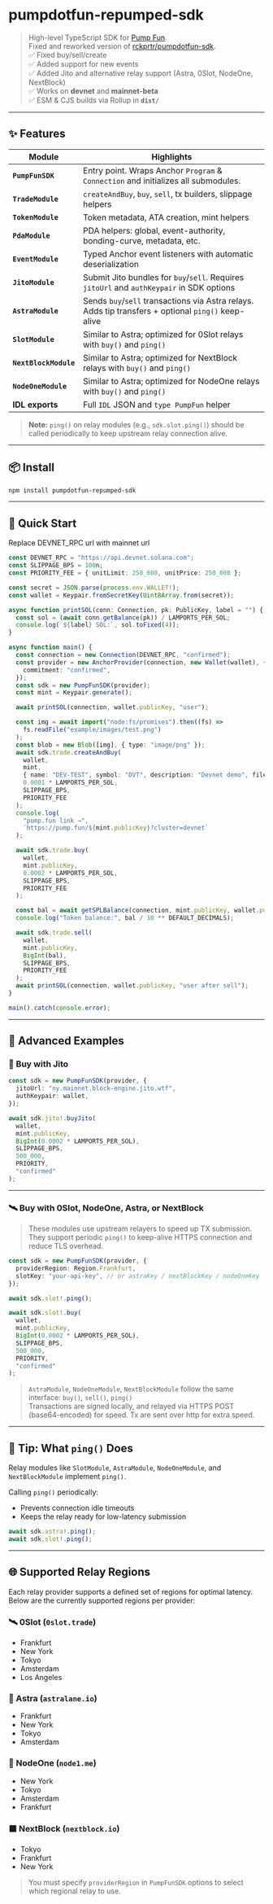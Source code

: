 # pumpdotfun-repumped-sdk

> High-level TypeScript SDK for [Pump Fun](https://pump.fun).  
> Fixed and reworked version of [rckprtr/pumpdotfun-sdk](https://github.com/rckprtr/pumpdotfun-sdk).  
> ✅ Fixed buy/sell/create  
> ✅ Added support for new events  
> ✅ Added Jito and alternative relay support (Astra, 0Slot, NodeOne, NextBlock)  
> ✅ Works on **devnet** and **mainnet-beta**  
> ✅ ESM & CJS builds via Rollup in **`dist/`**

---

## ✨ Features

| Module                | Highlights                                                                                          |
| --------------------- | --------------------------------------------------------------------------------------------------- |
| **`PumpFunSDK`**      | Entry point. Wraps Anchor `Program` & `Connection` and initializes all submodules.                  |
| **`TradeModule`**     | `createAndBuy`, `buy`, `sell`, tx builders, slippage helpers                                        |
| **`TokenModule`**     | Token metadata, ATA creation, mint helpers                                                          |
| **`PdaModule`**       | PDA helpers: global, event-authority, bonding-curve, metadata, etc.                                 |
| **`EventModule`**     | Typed Anchor event listeners with automatic deserialization                                         |
| **`JitoModule`**      | Submit Jito bundles for `buy`/`sell`. Requires `jitoUrl` and `authKeypair` in SDK options           |
| **`AstraModule`**     | Sends `buy`/`sell` transactions via Astra relays. Adds tip transfers + optional `ping()` keep-alive |
| **`SlotModule`**      | Similar to Astra; optimized for 0Slot relays with `buy()` and `ping()`                              |
| **`NextBlockModule`** | Similar to Astra; optimized for NextBlock relays with `buy()` and `ping()`                          |
| **`NodeOneModule`**   | Similar to Astra; optimized for NodeOne relays with `buy()` and `ping()`                            |
| **IDL exports**       | Full `IDL` JSON and `type PumpFun` helper                                                           |

> **Note:** `ping()` on relay modules (e.g., `sdk.slot.ping()`) should be called periodically to keep upstream relay connection alive.

---

## 📦 Install

```bash
npm install pumpdotfun-repumped-sdk
```

---

## 🔨 Quick Start

Replace DEVNET_RPC url with mainnet url

```ts
const DEVNET_RPC = "https://api.devnet.solana.com";
const SLIPPAGE_BPS = 100n;
const PRIORITY_FEE = { unitLimit: 250_000, unitPrice: 250_000 };

const secret = JSON.parse(process.env.WALLET!);
const wallet = Keypair.fromSecretKey(Uint8Array.from(secret));

async function printSOL(conn: Connection, pk: PublicKey, label = "") {
  const sol = (await conn.getBalance(pk)) / LAMPORTS_PER_SOL;
  console.log(`${label} SOL:`, sol.toFixed(4));
}

async function main() {
  const connection = new Connection(DEVNET_RPC, "confirmed");
  const provider = new AnchorProvider(connection, new Wallet(wallet), {
    commitment: "confirmed",
  });
  const sdk = new PumpFunSDK(provider);
  const mint = Keypair.generate();

  await printSOL(connection, wallet.publicKey, "user");

  const img = await import("node:fs/promises").then((fs) =>
    fs.readFile("example/images/test.png")
  );
  const blob = new Blob([img], { type: "image/png" });
  await sdk.trade.createAndBuy(
    wallet,
    mint,
    { name: "DEV-TEST", symbol: "DVT", description: "Devnet demo", file: blob },
    0.0001 * LAMPORTS_PER_SOL,
    SLIPPAGE_BPS,
    PRIORITY_FEE
  );
  console.log(
    "pump.fun link →",
    `https://pump.fun/${mint.publicKey}?cluster=devnet`
  );

  await sdk.trade.buy(
    wallet,
    mint.publicKey,
    0.0002 * LAMPORTS_PER_SOL,
    SLIPPAGE_BPS,
    PRIORITY_FEE
  );

  const bal = await getSPLBalance(connection, mint.publicKey, wallet.publicKey);
  console.log("Token balance:", bal / 10 ** DEFAULT_DECIMALS);

  await sdk.trade.sell(
    wallet,
    mint.publicKey,
    BigInt(bal),
    SLIPPAGE_BPS,
    PRIORITY_FEE
  );
  await printSOL(connection, wallet.publicKey, "user after sell");
}

main().catch(console.error);
```

---

## 🚀 Advanced Examples

### 🧠 Buy with **Jito**

```ts
const sdk = new PumpFunSDK(provider, {
  jitoUrl: "ny.mainnet.block-engine.jito.wtf",
  authKeypair: wallet,
});

await sdk.jito!.buyJito(
  wallet,
  mint.publicKey,
  BigInt(0.0002 * LAMPORTS_PER_SOL),
  SLIPPAGE_BPS,
  500_000,
  PRIORITY,
  "confirmed"
);
```

---

### 🛰️ Buy with **0Slot**, **NodeOne**, **Astra**, or **NextBlock**

> These modules use upstream relayers to speed up TX submission.  
> They support periodic `ping()` to keep-alive HTTPS connection and reduce TLS overhead.

```ts
const sdk = new PumpFunSDK(provider, {
  providerRegion: Region.Frankfurt,
  slotKey: "your-api-key", // or astraKey / nextBlockKey / nodeOneKey
});

await sdk.slot!.ping();

await sdk.slot!.buy(
  wallet,
  mint.publicKey,
  BigInt(0.0002 * LAMPORTS_PER_SOL),
  SLIPPAGE_BPS,
  500_000,
  PRIORITY,
  "confirmed"
);
```

> `AstraModule`, `NodeOneModule`, `NextBlockModule` follow the same interface: `buy()`, `sell()`, `ping()`  
> Transactions are signed locally, and relayed via HTTPS POST (base64-encoded) for speed. Tx are sent over http for extra speed.

---

## 🧩 Tip: What `ping()` Does

Relay modules like `SlotModule`, `AstraModule`, `NodeOneModule`, and `NextBlockModule` implement `ping()`.

Calling `ping()` periodically:

- Prevents connection idle timeouts
- Keeps the relay ready for low-latency submission

```ts
await sdk.astra!.ping();
await sdk.slot!.ping();
```

---

## 🌐 Supported Relay Regions

Each relay provider supports a defined set of regions for optimal latency. Below are the currently supported regions per provider:

### 🛰️ 0Slot (`0slot.trade`)

- Frankfurt
- New York
- Tokyo
- Amsterdam
- Los Angeles

### 💠 Astra (`astralane.io`)

- Frankfurt
- New York
- Tokyo
- Amsterdam

### 🧱 NodeOne (`node1.me`)

- New York
- Tokyo
- Amsterdam
- Frankfurt

### ⬛ NextBlock (`nextblock.io`)

- Tokyo
- Frankfurt
- New York

> You must specify `providerRegion` in `PumpFunSDK` options to select which regional relay to use.
